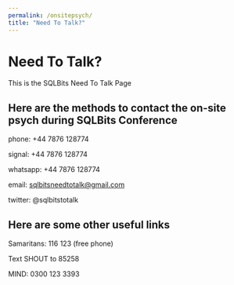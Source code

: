 ```yaml
---
permalink: /onsitepsych/
title: "Need To Talk?"
---
```

# Need To Talk?

This is the SQLBits Need To Talk Page

## Here are the methods to contact the on-site psych during SQLBits Conference

phone: +44 7876 128774

signal: +44 7876 128774

whatsapp: +44 7876 128774

email: sqlbitsneedtotalk@gmail.com

twitter: @sqlbitstotalk

## Here are some other useful links

Samaritans: 116 123 (free phone)

Text SHOUT to 85258

MIND: 0300 123 3393

